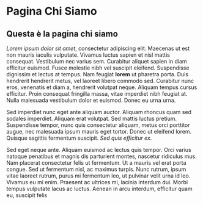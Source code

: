 # Pagina Chi Siamo

## Questa è la pagina chi siamo

*Lorem ipsum dolor sit amet*, consectetur adipiscing elit. Maecenas ut est non mauris iaculis vulputate. Vivamus luctus sapien et nisl mattis consequat. Vestibulum nec varius sem. Curabitur aliquet sapien in diam efficitur euismod. Fusce molestie nibh vel suscipit eleifend. Suspendisse dignissim et lectus at tempus. Nam feugiat **lorem** ut pharetra porta. Duis hendrerit hendrerit metus, vel laoreet libero commodo sed. Curabitur nunc eros, venenatis et diam a, hendrerit volutpat neque. Aliquam tempus cursus efficitur. Proin consequat fringilla massa, vitae imperdiet nibh feugiat at. Nulla malesuada vestibulum dolor et euismod. Donec eu urna urna.  
  
Sed imperdiet nunc eget ante aliquam auctor. Aliquam rhoncus quam sed sodales imperdiet. Aliquam erat volutpat. Sed mattis luctus pretium. Suspendisse tempor, nunc quis consectetur aliquam, metus orci porttitor augue, nec malesuada ipsum mauris eget tortor. Donec ut eleifend lorem. Quisque sagittis fermentum suscipit. *Sed quis efficitur ex*.  
  
Sed eget neque ante. Aliquam euismod ac lectus quis tempor. Orci varius natoque penatibus et magnis dis parturient montes, nascetur ridiculus mus. Nam placerat consectetur felis ut fermentum. Ut a mauris vel erat porta congue. Sed ut fermentum nisl, ac maximus turpis. Nunc rutrum, ipsum vitae laoreet rutrum, purus mi fermentum leo, ut pulvinar velit urna id leo. Vivamus eu mi enim. Praesent ac ultrices mi, lacinia interdum dui. Morbi tempus vulputate lacus ac luctus. Aenean in arcu interdum, efficitur quam eu, suscipit felis  
